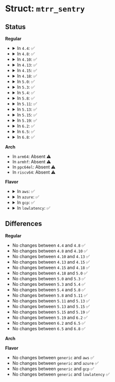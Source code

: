 # Struct: <code>mtrr_sentry</code>

## Status
<b>Regular</b>
<ul>
<li>
<details>
<summary>In <code>4.4</code>: ✅</summary>

```c
struct mtrr_sentry {
    __u64 base;
    __u32 size;
    __u32 type;
};
```
</details>
</li>
<li>
<details>
<summary>In <code>4.8</code>: ✅</summary>

```c
struct mtrr_sentry {
    __u64 base;
    __u32 size;
    __u32 type;
};
```
</details>
</li>
<li>
<details>
<summary>In <code>4.10</code>: ✅</summary>

```c
struct mtrr_sentry {
    __u64 base;
    __u32 size;
    __u32 type;
};
```
</details>
</li>
<li>
<details>
<summary>In <code>4.13</code>: ✅</summary>

```c
struct mtrr_sentry {
    __u64 base;
    __u32 size;
    __u32 type;
};
```
</details>
</li>
<li>
<details>
<summary>In <code>4.15</code>: ✅</summary>

```c
struct mtrr_sentry {
    __u64 base;
    __u32 size;
    __u32 type;
};
```
</details>
</li>
<li>
<details>
<summary>In <code>4.18</code>: ✅</summary>

```c
struct mtrr_sentry {
    __u64 base;
    __u32 size;
    __u32 type;
};
```
</details>
</li>
<li>
<details>
<summary>In <code>5.0</code>: ✅</summary>

```c
struct mtrr_sentry {
    __u64 base;
    __u32 size;
    __u32 type;
};
```
</details>
</li>
<li>
<details>
<summary>In <code>5.3</code>: ✅</summary>

```c
struct mtrr_sentry {
    __u64 base;
    __u32 size;
    __u32 type;
};
```
</details>
</li>
<li>
<details>
<summary>In <code>5.4</code>: ✅</summary>

```c
struct mtrr_sentry {
    __u64 base;
    __u32 size;
    __u32 type;
};
```
</details>
</li>
<li>
<details>
<summary>In <code>5.8</code>: ✅</summary>

```c
struct mtrr_sentry {
    __u64 base;
    __u32 size;
    __u32 type;
};
```
</details>
</li>
<li>
<details>
<summary>In <code>5.11</code>: ✅</summary>

```c
struct mtrr_sentry {
    __u64 base;
    __u32 size;
    __u32 type;
};
```
</details>
</li>
<li>
<details>
<summary>In <code>5.13</code>: ✅</summary>

```c
struct mtrr_sentry {
    __u64 base;
    __u32 size;
    __u32 type;
};
```
</details>
</li>
<li>
<details>
<summary>In <code>5.15</code>: ✅</summary>

```c
struct mtrr_sentry {
    __u64 base;
    __u32 size;
    __u32 type;
};
```
</details>
</li>
<li>
<details>
<summary>In <code>5.19</code>: ✅</summary>

```c
struct mtrr_sentry {
    __u64 base;
    __u32 size;
    __u32 type;
};
```
</details>
</li>
<li>
<details>
<summary>In <code>6.2</code>: ✅</summary>

```c
struct mtrr_sentry {
    __u64 base;
    __u32 size;
    __u32 type;
};
```
</details>
</li>
<li>
<details>
<summary>In <code>6.5</code>: ✅</summary>

```c
struct mtrr_sentry {
    __u64 base;
    __u32 size;
    __u32 type;
};
```
</details>
</li>
<li>
<details>
<summary>In <code>6.8</code>: ✅</summary>

```c
struct mtrr_sentry {
    __u64 base;
    __u32 size;
    __u32 type;
};
```
</details>
</li>
</ul>
<b>Arch</b>
<ul>
<li>
In <code>arm64</code>: Absent ⚠️
</li>
<li>
In <code>armhf</code>: Absent ⚠️
</li>
<li>
In <code>ppc64el</code>: Absent ⚠️
</li>
<li>
In <code>riscv64</code>: Absent ⚠️
</li>
</ul>
<b>Flavor</b>
<ul>
<li>
<details>
<summary>In <code>aws</code>: ✅</summary>

```c
struct mtrr_sentry {
    __u64 base;
    __u32 size;
    __u32 type;
};
```
</details>
</li>
<li>
<details>
<summary>In <code>azure</code>: ✅</summary>

```c
struct mtrr_sentry {
    __u64 base;
    __u32 size;
    __u32 type;
};
```
</details>
</li>
<li>
<details>
<summary>In <code>gcp</code>: ✅</summary>

```c
struct mtrr_sentry {
    __u64 base;
    __u32 size;
    __u32 type;
};
```
</details>
</li>
<li>
<details>
<summary>In <code>lowlatency</code>: ✅</summary>

```c
struct mtrr_sentry {
    __u64 base;
    __u32 size;
    __u32 type;
};
```
</details>
</li>
</ul>

## Differences
<b>Regular</b>
<ul>
<li>
No changes between <code>4.4</code> and <code>4.8</code> ✅
</li>
<li>
No changes between <code>4.8</code> and <code>4.10</code> ✅
</li>
<li>
No changes between <code>4.10</code> and <code>4.13</code> ✅
</li>
<li>
No changes between <code>4.13</code> and <code>4.15</code> ✅
</li>
<li>
No changes between <code>4.15</code> and <code>4.18</code> ✅
</li>
<li>
No changes between <code>4.18</code> and <code>5.0</code> ✅
</li>
<li>
No changes between <code>5.0</code> and <code>5.3</code> ✅
</li>
<li>
No changes between <code>5.3</code> and <code>5.4</code> ✅
</li>
<li>
No changes between <code>5.4</code> and <code>5.8</code> ✅
</li>
<li>
No changes between <code>5.8</code> and <code>5.11</code> ✅
</li>
<li>
No changes between <code>5.11</code> and <code>5.13</code> ✅
</li>
<li>
No changes between <code>5.13</code> and <code>5.15</code> ✅
</li>
<li>
No changes between <code>5.15</code> and <code>5.19</code> ✅
</li>
<li>
No changes between <code>5.19</code> and <code>6.2</code> ✅
</li>
<li>
No changes between <code>6.2</code> and <code>6.5</code> ✅
</li>
<li>
No changes between <code>6.5</code> and <code>6.8</code> ✅
</li>
</ul>
<b>Arch</b>
<ul>
</ul>
<b>Flavor</b>
<ul>
<li>
No changes between <code>generic</code> and <code>aws</code> ✅
</li>
<li>
No changes between <code>generic</code> and <code>azure</code> ✅
</li>
<li>
No changes between <code>generic</code> and <code>gcp</code> ✅
</li>
<li>
No changes between <code>generic</code> and <code>lowlatency</code> ✅
</li>
</ul>
